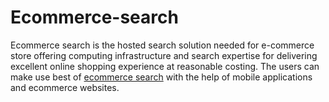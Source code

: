 Ecommerce-search
================

Ecommerce search is the hosted search solution needed for e-commerce store offering computing infrastructure and search expertise for delivering excellent online shopping experience at reasonable costing. The users can make use best of <a href="http://www.searchblox.com/search-solutions/ecommerce-search">ecommerce search</a> with the help of mobile applications and ecommerce websites.
